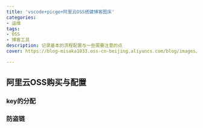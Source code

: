 ```yaml
---
title: 'vscode+picgo+阿里云OSS搭建博客图床'
categories:
- 运维
tags: 
- OSS
- 博客工具
description: 记录基本的流程配置与一些需要注意的点
cover: https://blog-misaka1033.oss-cn-beijing.aliyuncs.com/blog/images/58954507_p0.jpg

---
```


## 阿里云OSS购买与配置
### key的分配
### 防盗链
